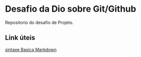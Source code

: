 # Desafio da Dio sobre Git/Github
Repositorio do desafio de Projeto.

## Link úteis
[sintaxe Basica Markdown](https://www.markdownguide.org/basic-syntax/)
